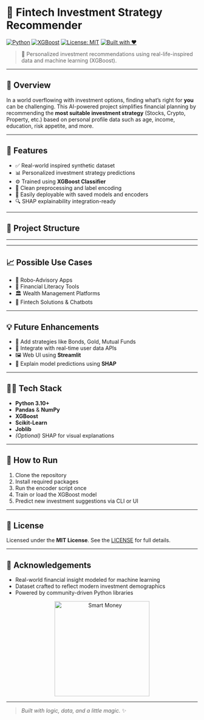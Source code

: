 # 💼 Fintech Investment Strategy Recommender

[![Python](https://img.shields.io/badge/Python-3.10+-blue.svg)](https://www.python.org/)
[![XGBoost](https://img.shields.io/badge/XGBoost-ML%20Model-brightgreen)](https://xgboost.readthedocs.io/)
[![License: MIT](https://img.shields.io/badge/License-MIT-yellow.svg)](LICENSE)
[![Built with ❤️](https://img.shields.io/badge/Built%20with-%E2%9D%A4-red)](#)

> 🎯 Personalized investment recommendations using real-life-inspired data and machine learning (XGBoost).

---

## 🚀 Overview

In a world overflowing with investment options, finding what’s right for **you** can be challenging. This AI-powered project simplifies financial planning by recommending the **most suitable investment strategy** (Stocks, Crypto, Property, etc.) based on personal profile data such as age, income, education, risk appetite, and more.

---

## 🧠 Features

- ✅ Real-world inspired synthetic dataset
- 📊 Personalized investment strategy predictions
- ⚙️ Trained using **XGBoost Classifier**
- 🧼 Clean preprocessing and label encoding
- 💾 Easily deployable with saved models and encoders
- 🔍 SHAP explainability integration-ready

---

## 📁 Project Structure

---


---

## 📈 Possible Use Cases

- 💸 Robo-Advisory Apps  
- 🧮 Financial Literacy Tools  
- 🏛️ Wealth Management Platforms  
- 📲 Fintech Solutions & Chatbots

---

## 💡 Future Enhancements

- 🔄 Add strategies like Bonds, Gold, Mutual Funds  
- 🧾 Integrate with real-time user data APIs  
- 🖼️ Web UI using **Streamlit**  
- 🧠 Explain model predictions using **SHAP**

---

## 🧑‍💻 Tech Stack

- **Python 3.10+**
- **Pandas** & **NumPy**
- **XGBoost**
- **Scikit-Learn**
- **Joblib**
- *(Optional)* SHAP for visual explanations

---

## 🧪 How to Run

1. Clone the repository  
2. Install required packages  
3. Run the encoder script once  
4. Train or load the XGBoost model  
5. Predict new investment suggestions via CLI or UI

---

## 📄 License

Licensed under the **MIT License**. See the [LICENSE](LICENSE) for full details.

---

## 🙌 Acknowledgements

- Real-world financial insight modeled for machine learning  
- Dataset crafted to reflect modern investment demographics  
- Powered by community-driven Python libraries

<p align="center">
  <img src="https://lottie.host/73b5f0e3-d701-4081-87b7-17e49056dcbb/ZTPdoRw2Tx.json" alt="Smart Money" width="250">
</p>

---

> _Built with logic, data, and a little magic._ ✨

